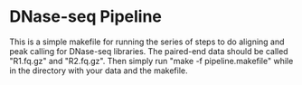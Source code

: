 # DNase-seq Pipeline

This is a simple makefile for running the series of steps to do aligning and peak calling for DNase-seq libraries. The paired-end data should be called "R1.fq.gz" and "R2.fq.gz". Then simply run "make -f pipeline.makefile" while in the directory with your data and the makefile.
